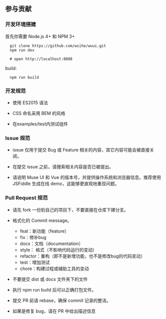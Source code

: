 ## 参与贡献

### 开发环境搭建

首先你需要 Node.js 4+ 和 NPM 3+

```
  git clone https://github.com/wsihe/wuui.git
  npm run dev

  # open http://localhost:8088
```
build:

```
  npm run build
```
### 开发规范

- 使用 ES2015 语法

- CSS 命名采用 BEM 的风格

- 在examples/test内测试组件

### Issue 规范

- issue 仅用于提交 Bug 或 Feature 相关的内容，其它内容可能会被直接关闭。

- 在提交 issue 之前，请搜索相关内容是否已被提出。

- 请说明 Muse UI 和 Vue 的版本号，并提供操作系统和浏览器信息。推荐使用 JSFiddle 生成在线 demo，这能够更直观地重现问题。

### Pull Request 规范

- 请先 fork 一份到自己的项目下，不要直接在仓库下建分支。

- 格式化的 Commit message。

	- feat：新功能（feature）
	- fix：修补bug
	- docs：文档（documentation）
	- style： 格式（不影响代码运行的变动）
	- refactor：重构（即不是新增功能，也不是修改bug的代码变动）
	- test：增加测试
	- chore：构建过程或辅助工具的变动

- 不要提交 dist 或 docs 文件夹下的文件

- 执行 npm run build 后可以正确打包文件。

- 提交 PR 前请 rebase，确保 commit 记录的整洁。

- 如果是修复 bug，请在 PR 中给出描述信息